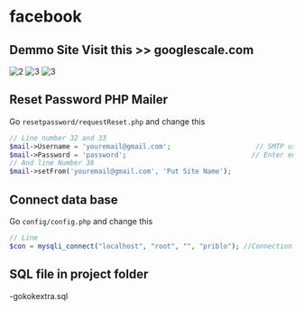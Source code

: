 # facebook
## Demmo Site Visit this >>  googlescale.com

![2](https://1.bp.blogspot.com/-lWtfrjqXqpw/X4UFEC_NCAI/AAAAAAAABMA/UWjEoZBwbN4XeCvNe-yBa4TDGl0txJ-2wCLcBGAsYHQ/s555/Demo2.PNG)
![3](https://1.bp.blogspot.com/-3fQ83uSRTfc/X4UGXHcAr0I/AAAAAAAABMU/Hf9rnyIa_L83Ox_XpexhGFloa_p8hMf0QCLcBGAsYHQ/s559/facebook.PNG)
![3](https://1.bp.blogspot.com/-0OIJg22nWsc/X4UFF_N3j_I/AAAAAAAABME/emg5PAOQdKU2CpHqBuA-KTmT2YOgOCOnwCLcBGAsYHQ/s486/local.PNG)

## Reset Password PHP Mailer
Go  `resetpassword/requestReset.php` and change this
```php
// Line number 32 and 33
$mail->Username = 'youremail@gmail.com';                     // SMTP username this is email address
$mail->Password = 'password';                               // Enter email password
// And line Number 38
$mail->setFrom('youremail@gmail.com', 'Put Site Name');
```

## Connect data base
Go  `config/config.php` and change this
```php
// Line
$con = mysqli_connect("localhost", "root", "", "priblo"); //Connection variable
```

## SQL file in project folder
-gokokextra.sql
